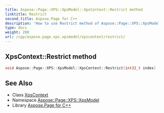 ```yaml
---
title: Aspose::Page::XPS::XpsModel::XpsContext::Restrict method
linktitle: Restrict
second_title: Aspose.Page for C++
description: 'How to use Restrict method of Aspose::Page::XPS::XpsModel::XpsContext class in C++.'
type: docs
weight: 200
url: /cpp/aspose.page.xps.xpsmodel/xpscontext/restrict/
---
```

## XpsContext::Restrict method




```cpp
void Aspose::Page::XPS::XpsModel::XpsContext::Restrict(int32_t index)
```

## See Also

* Class [XpsContext](../)
* Namespace [Aspose::Page::XPS::XpsModel](../../)
* Library [Aspose.Page for C++](../../../)
